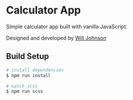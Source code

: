 ﻿# Calculator App
Simple calculator app built with vanilla JavaScript.

Designed and developed by [Will Johnson](https://designbywillj.com)

## Build Setup

``` bash
# install dependencies
$ npm run install

# watch scss
$ npm run scss
```
